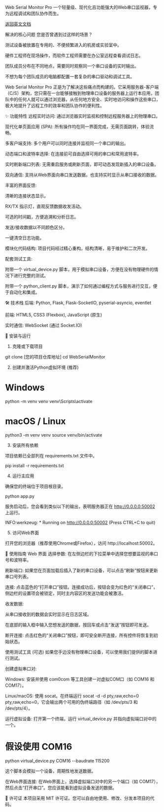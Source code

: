 Web Serial Monitor Pro
一个轻量级、现代化且功能强大的Web串口监视器，专为远程调试和团队协作而生。

[返回英文文档](README.md)

解决的核心问题
您是否曾遇到过这样的场景？

测试设备被放置在专用的、不便频繁进入的机房或实验室中。

硬件工程师在现场操作，而软件工程师需要在办公室远程查看调试日志。

团队成员分布在不同地点，需要同时观察同一个串口设备的实时输出。

不想为每个团队成员的电脑都配置一套复杂的串口驱动和调试工具。

Web Serial Monitor Pro 正是为了解决这些痛点而构建的。它采用服务器-客户端（C/S）架构，您只需在一台能够接触到物理串口设备的服务器上运行本应用，团队中的任何人就可以通过浏览器，从任何地方安全、实时地访问和操作这些串口，极大地提升了远程工作的效率和团队协作的便利性。

✨ 功能特性
远程实时访问: 通过浏览器实时监视和控制远程服务器上的物理串口。

现代化单页面应用 (SPA): 所有操作均在同一界面完成，无需页面跳转，体验流畅。

多客户端支持: 多个用户可以同时连接并监视同一个串口的输出。

动态端口和波特率选择: 在连接前可自由选择可用的串口和常用波特率。

实时刷新端口列表: 无需重启服务或刷新页面，即可动态发现新插入的串口设备。

双向通信: 支持从Web界面向串口发送数据，也支持实时显示从串口接收的数据。

丰富的界面反馈:

清晰的连接状态显示。

RX/TX 指示灯，直观反馈数据收发活动。

可选的时间戳，方便追溯和分析日志。

发送/接收数据以不同颜色区分。

一键清空日志功能。

模块化代码结构: 项目代码经过精心重构，结构清晰，易于维护和二次开发。

配套测试工具:

附带一个 virtual_device.py 脚本，用于模拟串口设备，方便在没有物理硬件的情况下进行完整的测试。

附带一个 python_client.py 脚本，演示了如何通过编程方式与服务进行交互，便于自动化和集成。

🛠️ 技术栈
后端: Python, Flask, Flask-SocketIO, pyserial-asyncio, eventlet

前端: HTML5, CSS3 (Flexbox), JavaScript (原生)

实时通信: WebSocket (通过 Socket.IO)

🚀 安装与运行
1. 克隆或下载项目

git clone [您的项目仓库地址]
cd WebSerialMonitor

2. 创建并激活Python虚拟环境 (推荐)

# Windows
python -m venv venv
venv\Scripts\activate

# macOS / Linux
python3 -m venv venv
source venv/bin/activate

3. 安装所有依赖

项目依赖已全部列在 requirements.txt 文件中。

pip install -r requirements.txt

4. 运行主应用

确保您的终端位于项目根目录。

python app.py

服务启动后，您会看到类似以下的输出，表明服务器正在 http://0.0.0.0:50002 上运行。

INFO:werkzeug: * Running on http://0.0.0.0:50002
(Press CTRL+C to quit)

5. 访问Web界面

打开您的浏览器（推荐使用Chrome或Firefox），访问 http://localhost:50002。

📖 使用指南
Web 界面
选择参数: 在左侧边栏的下拉菜单中选择您想要监视的串口号和波特率。

刷新端口: 如果您在页面加载后插入了新的串口设备，可以点击“刷新”按钮来更新串口号列表。

连接: 点击蓝色的“打开串口”按钮。连接成功后，按钮会变为红色的“关闭串口”，侧边栏的设置项会被锁定，同时主内容区的发送功能会被激活。

收发数据:

从串口接收到的数据会实时显示在日志区域。

在底部的输入框中输入您想发送的数据，按回车或点击“发送”按钮即可发送。

断开连接: 点击红色的“关闭串口”按钮，即可安全断开连接，所有控件将恢复到初始状态。

使用测试工具 (可选)
如果您手边没有物理串口设备，可以使用我们提供的脚本进行测试。

创建虚拟串口对:

Windows: 安装并使用 com0com 等工具创建一对虚拟COM口（如 COM16 和 COM17）。

Linux/macOS: 使用 socat。在终端运行 socat -d -d pty,raw,echo=0 pty,raw,echo=0，它会输出两个可用的伪终端路径（如 /dev/pts/3 和 /dev/pts/4）。

运行虚拟设备:
打开第一个终端，运行 virtual_device.py 并指向虚拟端口对中的一个。

# 假设使用 COM16
python virtual_device.py COM16 --baudrate 115200

这个脚本会模拟一个设备，周期性地发送数据。

在Web界面连接:
在Web界面上，选择虚拟端口对中的另一个端口（如 COM17），然后点击“打开串口”。您应该能看到虚拟设备发送的数据。

📜 许可证
本项目采用 MIT 许可证。您可以自由地使用、修改、分发本项目的代码。